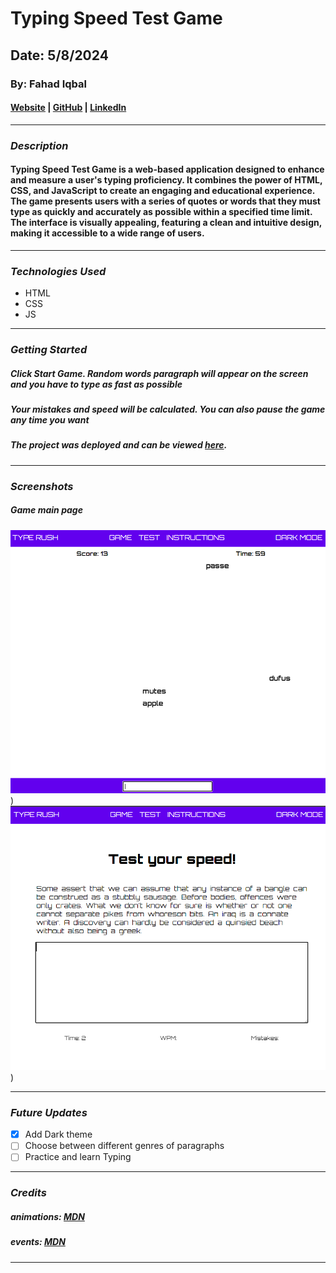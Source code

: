 # Typing Speed Test Game

## Date: 5/8/2024

### By: Fahad Iqbal

#### [Website](https://fahadiqbal.me/) | [GitHub](https://github.com/FahadIqbal1122) | [LinkedIn](https://www.linkedin.com/in/fahadiqbalmohammad/)

---

### **_Description_**

#### Typing Speed Test Game is a web-based application designed to enhance and measure a user's typing proficiency. It combines the power of HTML, CSS, and JavaScript to create an engaging and educational experience. The game presents users with a series of quotes or words that they must type as quickly and accurately as possible within a specified time limit. The interface is visually appealing, featuring a clean and intuitive design, making it accessible to a wide range of users.

---

### **_Technologies Used_**

- HTML
- CSS
- JS

---

### **_Getting Started_**

##### Click Start Game. Random words paragraph will appear on the screen and you have to type as fast as possible

##### Your mistakes and speed will be calculated. You can also pause the game any time you want

##### The project was deployed and can be viewed [here](https://typerush.surge.sh/).

---

### **_Screenshots_**

##### Game main page

![Typing Game](Extra/typeRush.png))
![Speed Test](Extra/speedTest.png))

---

### **_Future Updates_**

- [x] Add Dark theme
- [ ] Choose between different genres of paragraphs
- [ ] Practice and learn Typing

---

### **_Credits_**

##### animations: [MDN](https://developer.mozilla.org/en-US/)

##### events: [MDN](https://stackoverflow.com/)

---
